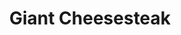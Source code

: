 ---
pid: LLP109
title: Giant Cheesesteak
location_transcription: on top of the Comcast Building
zipcode: '19106'
outside_phl: 
neighborhood: Society Hill,Old City
age: '11'
age_range: 6-13
instagram: 
image_file_name: LLP_109.jpg
proposal_transcription: It is a giant sandwich.  It symbolizes a giant cheese steak
  originally from Philly.  On top of the Comcast Building.
topic: Food,Philadelphia
topic_summary: 0, 0
type: Infrastructure,Space,Sculpture Statue,Projection
keywords_other: 
credit: Jonah
image_labels: 
twitter: 
facebook: 
permalink: "/monuments/llp109/"
layout: item-page
---